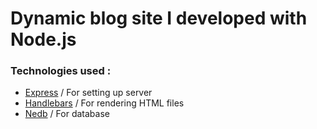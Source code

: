 # Dynamic blog site I developed with Node.js

### Technologies used :
* [Express]("https://expressjs.com/") / For setting up server
* [Handlebars]("https://handlebarsjs.com/") / For rendering HTML files
* [Nedb]("https://github.com/louischatriot/nedb") / For database
